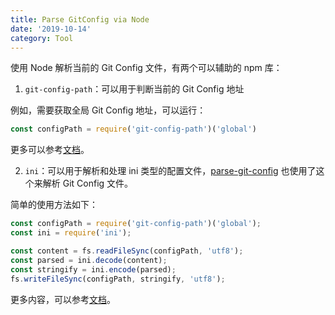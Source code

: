 ```yaml
---
title: Parse GitConfig via Node
date: '2019-10-14'
category: Tool
---
```


使用 Node 解析当前的 Git Config 文件，有两个可以辅助的 npm 库：

1. `git-config-path`：可以用于判断当前的 Git Config 地址

例如，需要获取全局 Git Config 地址，可以运行：

```javascript
const configPath = require('git-config-path')('global')
```

更多可以参考[文档](https://github.com/jonschlinkert/git-config-path)。

2. `ini`：可以用于解析和处理 ini 类型的配置文件，[parse-git-config](https://github.com/jonschlinkert/parse-git-config) 也使用了这个来解析 Git Config 文件。

简单的使用方法如下：

```javascript
const configPath = require('git-config-path')('global');
const ini = require('ini');

const content = fs.readFileSync(configPath, 'utf8');
const parsed = ini.decode(content);
const stringify = ini.encode(parsed);
fs.writeFileSync(configPath, stringify, 'utf8');
```

更多内容，可以参考[文档](https://github.com/npm/ini#readme)。
